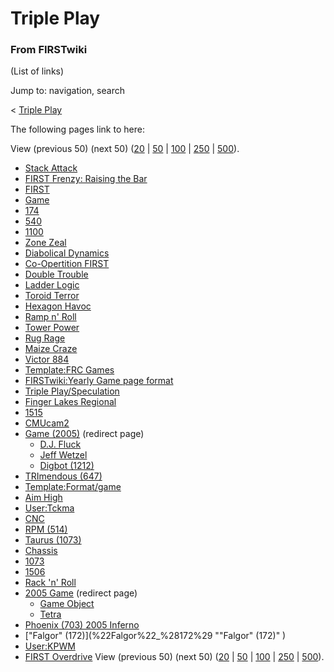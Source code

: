 # Triple Play

### From FIRSTwiki

(List of links)

Jump to: navigation, search

&lt; [Triple Play](/index.php?title=Triple_Play&redirect=no "Triple Play" )  

The following pages link to here:

View (previous 50) (next 50)
([20](/index.php?title=Special:Whatlinkshere/Triple_Play&limit=20&from=0
"Special:Whatlinkshere/Triple Play" ) |
[50](/index.php?title=Special:Whatlinkshere/Triple_Play&limit=50&from=0
"Special:Whatlinkshere/Triple Play" ) |
[100](/index.php?title=Special:Whatlinkshere/Triple_Play&limit=100&from=0
"Special:Whatlinkshere/Triple Play" ) |
[250](/index.php?title=Special:Whatlinkshere/Triple_Play&limit=250&from=0
"Special:Whatlinkshere/Triple Play" ) |
[500](/index.php?title=Special:Whatlinkshere/Triple_Play&limit=500&from=0
"Special:Whatlinkshere/Triple Play" )).

  * [Stack Attack](Stack_Attack "Stack Attack" )
  * [FIRST Frenzy: Raising the Bar](FIRST_Frenzy:_Raising_the_Bar "FIRST Frenzy: Raising the Bar" )
  * [FIRST](first)
  * [Game](Game "Game" )
  * [174](174 "174" )
  * [540](540 "540" )
  * [1100](1100 "1100" )
  * [Zone Zeal](Zone_Zeal "Zone Zeal" )
  * [Diabolical Dynamics](Diabolical_Dynamics "Diabolical Dynamics" )
  * [Co-Opertition FIRST](Co-Opertition_FIRST "Co-Opertition FIRST" )
  * [Double Trouble](Double_Trouble "Double Trouble" )
  * [Ladder Logic](Ladder_Logic "Ladder Logic" )
  * [Toroid Terror](Toroid_Terror "Toroid Terror" )
  * [Hexagon Havoc](Hexagon_Havoc "Hexagon Havoc" )
  * [Ramp n' Roll](Ramp_n%27_Roll "Ramp n' Roll" )
  * [Tower Power](Tower_Power "Tower Power" )
  * [Rug Rage](Rug_Rage "Rug Rage" )
  * [Maize Craze](Maize_Craze "Maize Craze" )
  * [Victor 884](victor-884)
  * [Template:FRC Games](Template:FRC_Games "Template:FRC Games" )
  * [FIRSTwiki:Yearly Game page format](FIRSTwiki:Yearly_Game_page_format "FIRSTwiki:Yearly Game page format" )
  * [Triple Play/Speculation](Triple_Play/Speculation "Triple Play/Speculation" )
  * [Finger Lakes Regional](Finger_Lakes_Regional "Finger Lakes Regional" )
  * [1515](1515 "1515" )
  * [CMUcam2](CMUcam2 "CMUcam2" )
  * [Game (2005)](/index.php?title=Game_%282005%29&redirect=no "Game \(2005\)" ) (redirect page) 
    * [D.J. Fluck](D.J._Fluck "D.J. Fluck" )
    * [Jeff Wetzel](Jeff_Wetzel "Jeff Wetzel" )
    * [Digbot (1212)](Digbot_%281212%29 "Digbot \(1212\)" )
  * [TRImendous (647)](TRImendous_%28647%29 "TRImendous \(647\)" )
  * [Template:Format/game](Template:Format/game "Template:Format/game" )
  * [Aim High](aim-high)
  * [User:Tckma](User:Tckma "User:Tckma" )
  * [CNC](CNC "CNC" )
  * [RPM (514)](RPM_%28514%29 "RPM \(514\)" )
  * [Taurus (1073)](Taurus_%281073%29 "Taurus \(1073\)" )
  * [Chassis](Chassis "Chassis" )
  * [1073](1073 "1073" )
  * [1506](1506 "1506" )
  * [Rack 'n' Roll](Rack_%27n%27_Roll "Rack 'n' Roll" )
  * [2005 Game](/index.php?title=2005_Game&redirect=no "2005 Game" ) (redirect page) 
    * [Game Object](Game_Object "Game Object" )
    * [Tetra](Tetra "Tetra" )
  * [Phoenix (703) 2005 Inferno](Phoenix_%28703%29_2005_Inferno "Phoenix \(703\) 2005 Inferno" )
  * ["Falgor" (172)](%22Falgor%22_%28172%29 ""Falgor" \(172\)" )
  * [User:KPWM](User:KPWM "User:KPWM" )
  * [FIRST Overdrive](FIRST_Overdrive "FIRST Overdrive" )
View (previous 50) (next 50)
([20](/index.php?title=Special:Whatlinkshere/Triple_Play&limit=20&from=0
"Special:Whatlinkshere/Triple Play" ) |
[50](/index.php?title=Special:Whatlinkshere/Triple_Play&limit=50&from=0
"Special:Whatlinkshere/Triple Play" ) |
[100](/index.php?title=Special:Whatlinkshere/Triple_Play&limit=100&from=0
"Special:Whatlinkshere/Triple Play" ) |
[250](/index.php?title=Special:Whatlinkshere/Triple_Play&limit=250&from=0
"Special:Whatlinkshere/Triple Play" ) |
[500](/index.php?title=Special:Whatlinkshere/Triple_Play&limit=500&from=0
"Special:Whatlinkshere/Triple Play" )).

